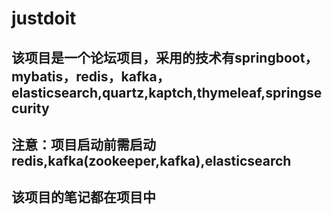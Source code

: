 # justdoit

## 该项目是一个论坛项目，采用的技术有springboot，mybatis，redis，kafka，elasticsearch,quartz,kaptch,thymeleaf,springsecurity

## 注意：项目启动前需启动redis,kafka(zookeeper,kafka),elasticsearch


## 该项目的笔记都在项目中



